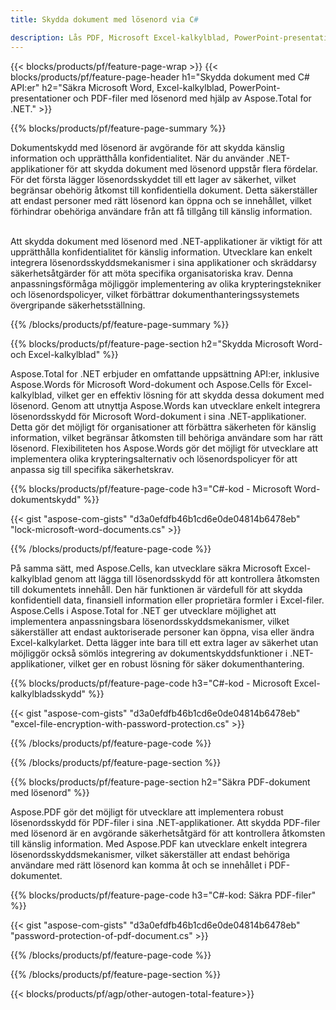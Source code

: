 ```yaml
---
title: Skydda dokument med lösenord via C# 

description: Lås PDF, Microsoft Excel-kalkylblad, PowerPoint-presentationer och Word-dokument med lösenord via din C#-applikation. Använd lösenordsskydd med lätthet.
---
```


{{< blocks/products/pf/feature-page-wrap >}}
{{< blocks/products/pf/feature-page-header h1="Skydda dokument med C# API:er" h2="Säkra Microsoft Word, Excel-kalkylblad, PowerPoint-presentationer och PDF-filer med lösenord med hjälp av Aspose.Total for .NET." >}}

{{% blocks/products/pf/feature-page-summary %}}

Dokumentskydd med lösenord är avgörande för att skydda känslig information och upprätthålla konfidentialitet. När du använder .NET-applikationer för att skydda dokument med lösenord uppstår flera fördelar. För det första lägger lösenordsskyddet till ett lager av säkerhet, vilket begränsar obehörig åtkomst till konfidentiella dokument. Detta säkerställer att endast personer med rätt lösenord kan öppna och se innehållet, vilket förhindrar obehöriga användare från att få tillgång till känslig information. <br /><br />

Att skydda dokument med lösenord med .NET-applikationer är viktigt för att upprätthålla konfidentialitet för känslig information. Utvecklare kan enkelt integrera lösenordsskyddsmekanismer i sina applikationer och skräddarsy säkerhetsåtgärder för att möta specifika organisatoriska krav. Denna anpassningsförmåga möjliggör implementering av olika krypteringstekniker och lösenordspolicyer, vilket förbättrar dokumenthanteringssystemets övergripande säkerhetsställning.

{{% /blocks/products/pf/feature-page-summary  %}}


{{% blocks/products/pf/feature-page-section  h2="Skydda Microsoft Word- och Excel-kalkylblad" %}}

Aspose.Total for .NET erbjuder en omfattande uppsättning API:er, inklusive Aspose.Words för Microsoft Word-dokument och Aspose.Cells för Excel-kalkylblad, vilket ger en effektiv lösning för att skydda dessa dokument med lösenord. Genom att utnyttja Aspose.Words kan utvecklare enkelt integrera lösenordsskydd för Microsoft Word-dokument i sina .NET-applikationer. Detta gör det möjligt för organisationer att förbättra säkerheten för känslig information, vilket begränsar åtkomsten till behöriga användare som har rätt lösenord. Flexibiliteten hos Aspose.Words gör det möjligt för utvecklare att implementera olika krypteringsalternativ och lösenordspolicyer för att anpassa sig till specifika säkerhetskrav. <br />

{{% blocks/products/pf/feature-page-code h3="C#-kod - Microsoft Word-dokumentskydd" %}}

{{< gist "aspose-com-gists" "d3a0efdfb46b1cd6e0de04814b6478eb" "lock-microsoft-word-documents.cs" >}}

{{% /blocks/products/pf/feature-page-code  %}}

På samma sätt, med Aspose.Cells, kan utvecklare säkra Microsoft Excel-kalkylblad genom att lägga till lösenordsskydd för att kontrollera åtkomsten till dokumentets innehåll. Den här funktionen är värdefull för att skydda konfidentiell data, finansiell information eller proprietära formler i Excel-filer. Aspose.Cells i Aspose.Total for .NET ger utvecklare möjlighet att implementera anpassningsbara lösenordsskyddsmekanismer, vilket säkerställer att endast auktoriserade personer kan öppna, visa eller ändra Excel-kalkylarket. Detta lägger inte bara till ett extra lager av säkerhet utan möjliggör också sömlös integrering av dokumentskyddsfunktioner i .NET-applikationer, vilket ger en robust lösning för säker dokumenthantering.

{{% blocks/products/pf/feature-page-code h3="C#-kod - Microsoft Excel-kalkylbladsskydd" %}}

{{< gist "aspose-com-gists" "d3a0efdfb46b1cd6e0de04814b6478eb" "excel-file-encryption-with-password-protection.cs" >}}

{{% /blocks/products/pf/feature-page-code  %}}

{{% /blocks/products/pf/feature-page-section %}}

{{% blocks/products/pf/feature-page-section  h2="Säkra PDF-dokument med lösenord" %}}

Aspose.PDF gör det möjligt för utvecklare att implementera robust lösenordsskydd för PDF-filer i sina .NET-applikationer. Att skydda PDF-filer med lösenord är en avgörande säkerhetsåtgärd för att kontrollera åtkomsten till känslig information. Med Aspose.PDF kan utvecklare enkelt integrera lösenordsskyddsmekanismer, vilket säkerställer att endast behöriga användare med rätt lösenord kan komma åt och se innehållet i PDF-dokumentet. <br />

{{% blocks/products/pf/feature-page-code h3="C#-kod: Säkra PDF-filer" %}}

{{< gist "aspose-com-gists" "d3a0efdfb46b1cd6e0de04814b6478eb" "password-protection-of-pdf-document.cs" >}}

{{% /blocks/products/pf/feature-page-code  %}}

{{% /blocks/products/pf/feature-page-section %}}

{{< blocks/products/pf/agp/other-autogen-total-feature>}}